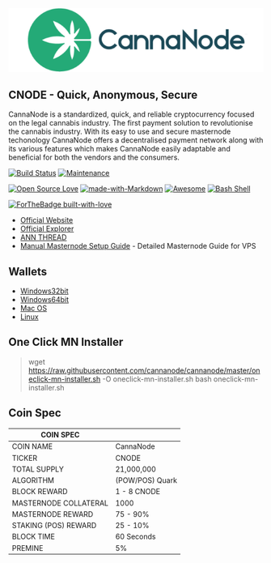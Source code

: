 ![CNODE Logo](src/qt/res/images/CNODE_logo_horizontal.png) 
## CNODE - Quick, Anonymous, Secure 

CannaNode is a standardized, quick, and reliable cryptocurrency focused on the legal cannabis industry. The first payment solution to revolutionise the cannabis industry. With its easy to use and secure masternode techonology CannaNode offers a decentralised payment network along with its various features which makes CannaNode easily adaptable and beneficial for both the vendors and the consumers.

[![Build Status](https://travis-ci.org/bevacqua/awesome-badges.svg?branch=master)](https://GitHub.com/cannanode/cannanode)
[![Maintenance](https://img.shields.io/badge/Maintained%3F-yes-green.svg)](https://GitHub.com/cannanode/cannanode)

[![Open Source Love](https://badges.frapsoft.com/os/v2/open-source.svg?v=103)](https://GitHub.com/cannanode/cannanode)
[![made-with-Markdown](https://img.shields.io/badge/Made%20with-Markdown-1f425f.svg)](http://commonmark.org)
[![Awesome](https://cdn.rawgit.com/sindresorhus/awesome/d7305f38d29fed78fa85652e3a63e154dd8e8829/media/badge.svg)](https://GitHub.com/cannanode/cannanode)
[![Bash Shell](https://badges.frapsoft.com/bash/v1/bash.png?v=103)](https://GitHub.com/cannanode/cannanode)

[![ForTheBadge built-with-love](http://ForTheBadge.com/images/badges/built-with-love.svg)](https://GitHub.com/cannanode/cannanode)

* [Official Website](https://cannanode.io)
* [Official Explorer](https://explorer.cannanode.io)
* [ANN THREAD](https://bitcointalk.org/index.php?topic=5078766)
* [Manual Masternode Setup Guide](https://github.com/cannanode/cannanode/wiki/CannaNode-VPS-Masternode-Setup-Guide) - Detailed Masternode Guide for VPS

## Wallets
* [Windows32bit](https://github.com/cannanode/cannanode/releases/download/1.0.0.1/CannaNode.Windows32bit.zip)
* [Windows64bit](https://github.com/cannanode/cannanode/releases/download/1.0.0.1/CannaNode.Windows64bit.zip)
* [Mac OS](https://github.com/cannanode/cannanode/releases/download/1.0.0.1/CannaNode.Mac.zip)
* [Linux](https://github.com/cannanode/cannanode/releases/download/1.0.0.1/CannaNode.Ubuntu16.04.zip)


## One Click MN Installer
> wget https://raw.githubusercontent.com/cannanode/cannanode/master/oneclick-mn-installer.sh -O oneclick-mn-installer.sh
> bash oneclick-mn-installer.sh

## Coin Spec
| COIN SPEC |  |
|--|--|
| COIN NAME | CannaNode |
| TICKER | CNODE |
| TOTAL SUPPLY | 21,000,000 |
| ALGORITHM | (POW/POS) Quark |
| BLOCK REWARD | 1 - 8 CNODE |
| MASTERNODE COLLATERAL | 1000 |
| MASTERNODE REWARD | 75 - 90% |
| STAKING (POS) REWARD | 25 - 10% |
| BLOCK TIME | 60 Seconds |
| PREMINE | 5% |

